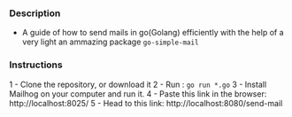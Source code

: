 ### Description

- A guide of how to send mails in go(Golang) efficiently with the help of a very light an ammazing package `go-simple-mail`

### Instructions

1 - Clone the repository, or download it
2 - Run : `go run *.go`
3 - Install Mailhog on your computer and run it.
4 - Paste this link in the browser: http://localhost:8025/
5 - Head to this link: http://localhost:8080/send-mail
